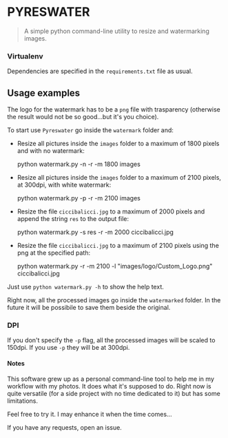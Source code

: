 # PYRESWATER

> A simple python command-line utility to resize and watermarking images.


### Virtualenv

Dependencies are specified in the `requirements.txt` file as usual.


## Usage examples

The logo for the watermark has to be a `png` file with trasparency (otherwise
the result would not be so good...but it's you choice).

To start use `Pyreswater` go inside the `watermark` folder and:


- Resize all pictures inside the `images` folder to a maximum of 1800 pixels
  and with no watermark:

    python watermark.py -n -r -m 1800 images


- Resize all pictures inside the `images` folder to a maximum of 2100 pixels,
  at 300dpi, with white watermark:

    python watermark.py -p -r -m 2100 images


- Resize the file `ciccibalicci.jpg` to a maximum of 2000 pixels and append the
  string `res` to the output file:

    python watermark.py -s res -r -m 2000 ciccibalicci.jpg

- Resize the file `ciccibalicci.jpg` to a maximum of 2100 pixels using the png
  at the specified path:

    python watermark.py -r -m 2100 -l "images/logo/Custom_Logo.png" ciccibalicci.jpg

Just use `python watermark.py -h` to show the help text.


Right now, all the processed images go inside the `watermarked` folder. In the
future it will be possibile to save them beside the original.


### DPI

If you don't specify the `-p` flag, all the processed images will be
scaled to 150dpi. If you use `-p` they will be at 300dpi.


#### Notes

This software grew up as a personal command-line tool to help me in my workflow
with my photos. It does what it's supposed to do.
Right now is quite versatile (for a side project with no time dedicated to it)
but has some limitations.

Feel free to try it. I may enhance it when the time comes...

If you have any requests, open an issue.
